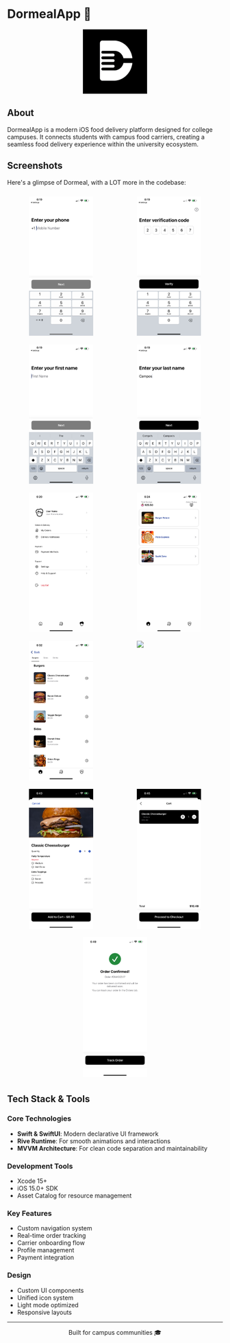 # DormealApp 🍔

<p align="center">
  <img src="frontend/DormealApp/Assets.xcassets/AppIcon.appiconset/1024.png" width="150" />
</p>

## About

DormealApp is a modern iOS food delivery platform designed for college campuses. It connects students with campus food carriers, creating a seamless food delivery experience within the university ecosystem.

## Screenshots

Here's a glimpse of Dormeal, with a LOT more in the codebase:

<div style="display: flex; justify-content: space-around; flex-wrap: wrap;">
  <img src="DormealPics/IMG_3682.PNG" width="150" style="margin: 10px;"/>
  <img src="DormealPics/IMG_3683.PNG" width="150" style="margin: 10px;"/>
  <img src="DormealPics/IMG_3684.PNG" width="150" style="margin: 10px;"/>
  <img src="DormealPics/IMG_3685.PNG" width="150" style="margin: 10px;"/>
  <img src="DormealPics/IMG_3686.PNG" width="150" style="margin: 10px;"/>
  <img src="DormealPics/IMG_3687.PNG" width="150" style="margin: 10px;"/>
  <img src="DormealPics/IMG_3688.PNG" width="150" style="margin: 10px;"/>
  <img src="DormealPics/IMG_3689.PNG" width="150" style="margin: 10px;"/>
  <img src="DormealPics/IMG_3690.PNG" width="150" style="margin: 10px;"/>
  <img src="DormealPics/IMG_3691.PNG" width="150" style="margin: 10px;"/>
  <img src="DormealPics/IMG_3693.PNG" width="150" style="margin: 10px;"/>
</div>

## Tech Stack & Tools

### Core Technologies
- **Swift & SwiftUI**: Modern declarative UI framework
- **Rive Runtime**: For smooth animations and interactions
- **MVVM Architecture**: For clean code separation and maintainability

### Development Tools
- Xcode 15+
- iOS 15.0+ SDK
- Asset Catalog for resource management

### Key Features
- Custom navigation system
- Real-time order tracking
- Carrier onboarding flow
- Profile management
- Payment integration

### Design
- Custom UI components
- Unified icon system
- Light mode optimized
- Responsive layouts

---

<p align="center">
Built for campus communities 🎓
</p> 
